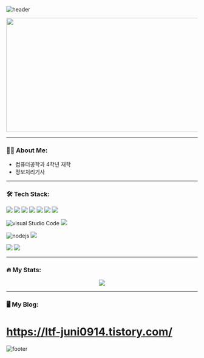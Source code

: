 ![header](https://capsule-render.vercel.app/api?type=waving&color=timeAuto&fontAlign=50&fontAlignY=30&text=Juni0914_GitHub&desc=&descAlign=70&descAlignY=55&height=200&fontSize=60&fontColor=FFFFFF)


<div align="center">
  <img src="https://media.giphy.com/media/dWesBcTLavkZuG35MI/giphy.gif" width="600" height="300"/>
</div>

---

### 👨‍💻 About Me:

- 컴퓨터공학과 4학년 재학 
- 정보처리기사

---

### 🛠 Tech Stack:

<img src="https://img.shields.io/badge/React-61DAFB?style=for-the-badge&logo=React&logoColor=black" /> <img src="https://img.shields.io/badge/Redux-7952B3?style=for-the-badge&logo=Redux&logoColor=white"/> 
<img src="https://img.shields.io/badge/Next-black?style=for-the-badge&logo=next.js&logoColor=white"/>
<img src="https://img.shields.io/badge/JavaScript-F7DF1E?style=for-the-badge&logo=javascript&logoColor=black"/> <img src="https://img.shields.io/badge/Typescript-3178C6?style=for-the-badge&logo=Typescript&logoColor=white"/>  <img src="https://img.shields.io/badge/HTML5-E34F26?style=for-the-badge&logo=html5&logoColor=white"/> <img src="https://img.shields.io/badge/CSS3-1572B6?style=for-the-badge&logo=css3&logoColor=white"/>

![visual Studio Code](https://img.shields.io/badge/Visual%20Studio%20Code-007ACC?style=for-the-badge&logo=Visual%20Studio%20Code&logoColor=white)
<img src="https://img.shields.io/badge/Atom-66595C?style=for-the-badge&logo=Atom&logoColor=white"/>

![nodejs](https://img.shields.io/badge/Node.js-339933?style=for-the-badge&logo=Node.js&logoColor=white)
<img src="https://img.shields.io/badge/Firebase-FFCA28?style=for-the-badge&logo=firebase&logoColor=black"/>

<img src="https://img.shields.io/badge/Git-F05032?style=for-the-badge&logo=git&logoColor=white"/> <img src="https://img.shields.io/badge/GitHub-181717?style=for-the-badge&logo=GitHub&logoColor=white"/>


---

### 🔥 My Stats:
<div align="center">
  
<!-- most used language -->
<a href="s">
  <img src="https://github-readme-stats.vercel.app/api/top-langs/?username=juni0914&exclude_repo=dkssud8150.github.io&layout=compact&theme=tokyonight" />
</a>

</div>

---

### 🖥 My Blog: 
# https://ltf-juni0914.tistory.com/

![footer](https://capsule-render.vercel.app/api?section=footer&type=waving&color=timeAuto)


